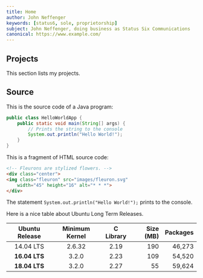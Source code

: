 ```yaml
---
title: Home
author: John Neffenger
keywords: [status6, sole, proprietorship]
subject: John Neffenger, doing business as Status Six Communications
canonical: https://www.example.com/
---
```

## Projects

This section lists my projects.

## Source

This is the source code of a Java program:

```java
public class HelloWorldApp {
    public static void main(String[] args) {
        // Prints the string to the console
        System.out.println("Hello World!");
    }
}
```

This is a fragment of HTML source code:

```html
<!-- Fleurons are stylized flowers. -->
<div class="center">
<img class="fleuron" src="images/fleuron.svg"
    width="45" height="16" alt="* * *">
</div>
```

The statement `System.out.println("Hello World!");` prints to the console.

Here is a nice table about Ubuntu Long Term Releases.

| Ubuntu Release | Minimum Kernel | C Library | Size (MB) | Packages |
|:--------------:|:--------------:|:---------:| ---------:| --------:|
| 14.04 LTS      | 2.6.32         | 2.19      | 190       | 46,273   |
| **16.04 LTS**  | 3.2.0          | 2.23      | 109       | 54,520   |
| **18.04 LTS**  | 3.2.0          | 2.27      | 55        | 59,624   |
